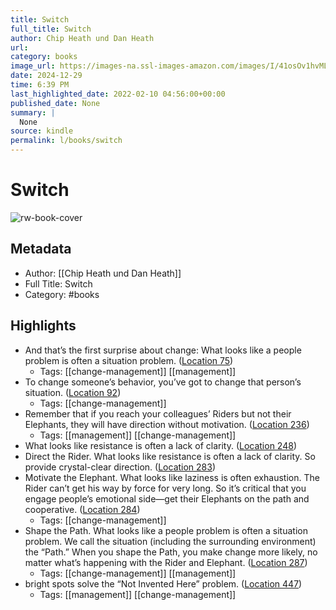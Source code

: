 ```yaml
---
title: Switch
full_title: Switch
author: Chip Heath und Dan Heath
url: 
category: books
image_url: https://images-na.ssl-images-amazon.com/images/I/41osOv1hvML._SL200_.jpg
date: 2024-12-29
time: 6:39 PM
last_highlighted_date: 2022-02-10 04:56:00+00:00
published_date: None
summary: |
  None
source: kindle
permalink: l/books/switch
---
```

# Switch

![rw-book-cover](https://images-na.ssl-images-amazon.com/images/I/41osOv1hvML._SL200_.jpg)

## Metadata
- Author: [[Chip Heath und Dan Heath]]
- Full Title: Switch
- Category: #books

## Highlights
- And that’s the first surprise about change: What looks like a people problem is often a situation problem. ([Location 75](https://readwise.io/to_kindle?action=open&asin=B005TKD512&location=75))
    - Tags: [[change-management]] [[management]] 
- To change someone’s behavior, you’ve got to change that person’s situation. ([Location 92](https://readwise.io/to_kindle?action=open&asin=B005TKD512&location=92))
    - Tags: [[change-management]] 
- Remember that if you reach your colleagues’ Riders but not their Elephants, they will have direction without motivation. ([Location 236](https://readwise.io/to_kindle?action=open&asin=B005TKD512&location=236))
    - Tags: [[management]] [[change-management]] 
- What looks like resistance is often a lack of clarity. ([Location 248](https://readwise.io/to_kindle?action=open&asin=B005TKD512&location=248))
- Direct the Rider. What looks like resistance is often a lack of clarity. So provide crystal-clear direction. ([Location 283](https://readwise.io/to_kindle?action=open&asin=B005TKD512&location=283))
- Motivate the Elephant. What looks like laziness is often exhaustion. The Rider can’t get his way by force for very long. So it’s critical that you engage people’s emotional side—get their Elephants on the path and cooperative. ([Location 284](https://readwise.io/to_kindle?action=open&asin=B005TKD512&location=284))
    - Tags: [[change-management]] 
- Shape the Path. What looks like a people problem is often a situation problem. We call the situation (including the surrounding environment) the “Path.” When you shape the Path, you make change more likely, no matter what’s happening with the Rider and Elephant. ([Location 287](https://readwise.io/to_kindle?action=open&asin=B005TKD512&location=287))
    - Tags: [[change-management]] [[management]] 
- bright spots solve the “Not Invented Here” problem. ([Location 447](https://readwise.io/to_kindle?action=open&asin=B005TKD512&location=447))
    - Tags: [[management]] [[change-management]] 


